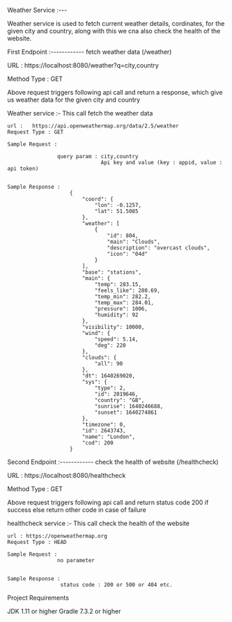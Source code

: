 Weather Service :---

Weather service is used to fetch current weather details, cordinates, for the given city and country, along with this we cna also check the health of the website.


First Endpoint :------------ fetch weather data (/weather)

URL : https://localhost:8080/weather?q=city,country

Method Type : GET

Above request triggers following api call and return a response, which give us weather data for the given city and country

 Weather service :- This call fetch the weather data

	url : 	https://api.openweathermap.org/data/2.5/weather
	Request Type : GET
   
	Sample Request : 
					
					query param : city,country
					              Api key and value (key : appid, value : api token)  
					
		
	Sample Response : 
						{
							"coord": {
								"lon": -0.1257,
								"lat": 51.5085
							},
							"weather": [
								{
									"id": 804,
									"main": "Clouds",
									"description": "overcast clouds",
									"icon": "04d"
								}
							],
							"base": "stations",
							"main": {
								"temp": 283.15,
								"feels_like": 280.69,
								"temp_min": 282.2,
								"temp_max": 284.01,
								"pressure": 1006,
								"humidity": 92
							},
							"visibility": 10000,
							"wind": {
								"speed": 5.14,
								"deg": 220
							},
							"clouds": {
								"all": 90
							},
							"dt": 1640269020,
							"sys": {
								"type": 2,
								"id": 2019646,
								"country": "GB",
								"sunrise": 1640246688,
								"sunset": 1640274861
							},
							"timezone": 0,
							"id": 2643743,
							"name": "London",
							"cod": 200
						}


Second Endpoint :------------ check the health of website (/healthcheck)

URL : https://localhost:8080/healthcheck

Method Type : GET

Above request triggers following api call and return status code 200 if success else return other code in case of failure

  healthcheck service :- This call check the health of the website

	url : https://openweathermap.org
	Request Type : HEAD
   
	Sample Request : 
					no parameter
					
		
	Sample Response : 
					 status code : 200 or 500 or 404 etc.
					 


Project Requirements

JDK 1.11 or higher Gradle 7.3.2 or higher
